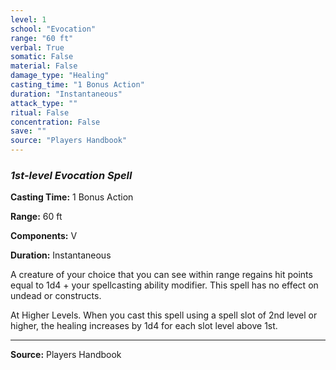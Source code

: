 ```yaml
---
level: 1
school: "Evocation"
range: "60 ft"
verbal: True
somatic: False
material: False
damage_type: "Healing"
casting_time: "1 Bonus Action"
duration: "Instantaneous"
attack_type: ""
ritual: False
concentration: False
save: ""
source: "Players Handbook"
---
```


### *1st-level Evocation Spell*

**Casting Time:** 1 Bonus Action

**Range:** 60 ft

**Components:** V

**Duration:** Instantaneous

A creature of your choice that you can see within range regains hit points equal to 1d4 + your spellcasting ability modifier. This spell has no effect on undead or constructs.
 
 At Higher Levels. When you cast this spell using a spell slot of 2nd level or higher, the healing increases by 1d4 for each slot level above 1st.

---
**Source:** Players Handbook
